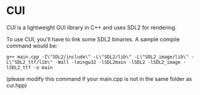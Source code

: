 # CUI
CUI is a lightweight GUI library in C++ and uses SDL2 for rendering.

To use CUI, you'll have to link some SDL2 binaries. A sample compile command would be:


`g++ main.cpp -I\"SDL2/include\" -L\"SDL2/lib\" -L\"SDL2_image/lib\" -L\"SDL2_ttf/lib\" -Wall -lmingw32 -lSDL2main -lSDL2 -lSDL2_image -lSDL2_ttf -o main`


(please modify this command if your main.cpp is not in the same folder as cui.hpp)
